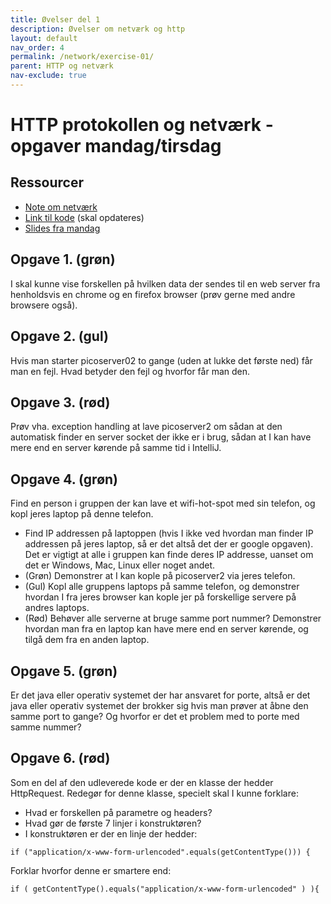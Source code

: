 ```yaml
---
title: Øvelser del 1
description: Øvelser om netværk og http
layout: default
nav_order: 4
permalink: /network/exercise-01/
parent: HTTP og netværk
nav-exclude: true
---
```



# HTTP protokollen og netværk - opgaver mandag/tirsdag

## Ressourcer

- [Note om netværk](./note_netvaerk_http.md)
- [Link til kode](https://github.com/bornholm2sem2019/Modul1NetworkHTTP) (skal opdateres)
- [Slides fra mandag](./network_http.pptx)

## Opgave 1. (grøn)

I skal kunne vise forskellen på hvilken data der sendes til en web server fra henholdsvis en chrome og en firefox browser (prøv gerne med andre browsere også).

## Opgave 2. (gul)

Hvis man starter picoserver02 to gange (uden at lukke det første ned) får man en fejl. Hvad betyder den fejl og hvorfor får man den.

## Opgave 3. (rød)

Prøv vha. exception handling at lave picoserver2 om sådan at den automatisk finder en server socket der ikke er i brug, sådan at I kan have mere end en server kørende på samme tid i IntelliJ.

## Opgave 4. (grøn)

Find en person i gruppen der kan lave et wifi-hot-spot med sin telefon, og kopl jeres laptop på denne telefon.

- Find IP addressen på laptoppen (hvis I ikke ved hvordan man finder IP addressen på jeres laptop, så er det altså det der er google opgaven). Det er vigtigt at alle i gruppen kan finde deres IP addresse, uanset om det er Windows, Mac, Linux eller noget andet.
- (Grøn) Demonstrer at I kan kople på picoserver2 via jeres telefon.
- (Gul) Kopl alle gruppens laptops på samme telefon, og demonstrer hvordan I fra jeres browser kan kople jer på forskellige servere på andres laptops.
- (Rød) Behøver alle serverne at bruge samme port nummer? Demonstrer hvordan man fra en laptop kan have mere end en server kørende, og tilgå dem fra en anden laptop.

## Opgave 5. (grøn)

Er det java eller operativ systemet der har ansvaret for porte, altså er det java eller operativ systemet der brokker sig hvis man prøver at åbne den samme port to gange? Og hvorfor er det et problem med to porte med samme nummer?

## Opgave 6. (rød)

Som en del af den udleverede kode er der en klasse der hedder HttpRequest. Redegør for denne klasse, specielt skal I kunne forklare:

- Hvad er forskellen på parametre og headers?
- Hvad gør de første 7 linjer i konstruktøren?
- I konstruktøren er der en linje der hedder:

`if ("application/x-www-form-urlencoded".equals(getContentType())) {`

Forklar hvorfor denne er smartere end:

`if ( getContentType().equals("application/x-www-form-urlencoded" ) ){`
